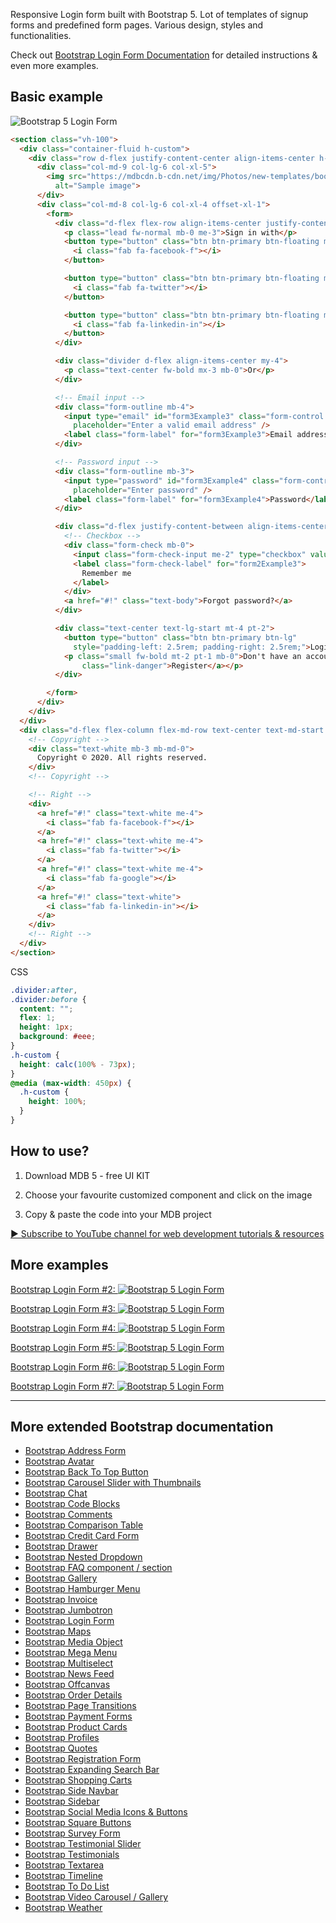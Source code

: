 
Responsive Login form built with Bootstrap 5. Lot of templates of signup forms and predefined form pages. Various design, styles and functionalities.

Check out [Bootstrap Login Form Documentation](https://mdbootstrap.com/docs/standard/extended/login/) for detailed instructions & even more examples.

## Basic example

![Bootstrap 5 Login Form](https://mdbootstrap.com/img/Marketing/github/login/basic.png)

```html
<section class="vh-100">
  <div class="container-fluid h-custom">
    <div class="row d-flex justify-content-center align-items-center h-100">
      <div class="col-md-9 col-lg-6 col-xl-5">
        <img src="https://mdbcdn.b-cdn.net/img/Photos/new-templates/bootstrap-login-form/draw2.webp" class="img-fluid"
          alt="Sample image">
      </div>
      <div class="col-md-8 col-lg-6 col-xl-4 offset-xl-1">
        <form>
          <div class="d-flex flex-row align-items-center justify-content-center justify-content-lg-start">
            <p class="lead fw-normal mb-0 me-3">Sign in with</p>
            <button type="button" class="btn btn-primary btn-floating mx-1">
              <i class="fab fa-facebook-f"></i>
            </button>

            <button type="button" class="btn btn-primary btn-floating mx-1">
              <i class="fab fa-twitter"></i>
            </button>

            <button type="button" class="btn btn-primary btn-floating mx-1">
              <i class="fab fa-linkedin-in"></i>
            </button>
          </div>

          <div class="divider d-flex align-items-center my-4">
            <p class="text-center fw-bold mx-3 mb-0">Or</p>
          </div>

          <!-- Email input -->
          <div class="form-outline mb-4">
            <input type="email" id="form3Example3" class="form-control form-control-lg"
              placeholder="Enter a valid email address" />
            <label class="form-label" for="form3Example3">Email address</label>
          </div>

          <!-- Password input -->
          <div class="form-outline mb-3">
            <input type="password" id="form3Example4" class="form-control form-control-lg"
              placeholder="Enter password" />
            <label class="form-label" for="form3Example4">Password</label>
          </div>

          <div class="d-flex justify-content-between align-items-center">
            <!-- Checkbox -->
            <div class="form-check mb-0">
              <input class="form-check-input me-2" type="checkbox" value="" id="form2Example3" />
              <label class="form-check-label" for="form2Example3">
                Remember me
              </label>
            </div>
            <a href="#!" class="text-body">Forgot password?</a>
          </div>

          <div class="text-center text-lg-start mt-4 pt-2">
            <button type="button" class="btn btn-primary btn-lg"
              style="padding-left: 2.5rem; padding-right: 2.5rem;">Login</button>
            <p class="small fw-bold mt-2 pt-1 mb-0">Don't have an account? <a href="#!"
                class="link-danger">Register</a></p>
          </div>

        </form>
      </div>
    </div>
  </div>
  <div class="d-flex flex-column flex-md-row text-center text-md-start justify-content-between py-4 px-4 px-xl-5 bg-primary">
    <!-- Copyright -->
    <div class="text-white mb-3 mb-md-0">
      Copyright © 2020. All rights reserved.
    </div>
    <!-- Copyright -->

    <!-- Right -->
    <div>
      <a href="#!" class="text-white me-4">
        <i class="fab fa-facebook-f"></i>
      </a>
      <a href="#!" class="text-white me-4">
        <i class="fab fa-twitter"></i>
      </a>
      <a href="#!" class="text-white me-4">
        <i class="fab fa-google"></i>
      </a>
      <a href="#!" class="text-white">
        <i class="fab fa-linkedin-in"></i>
      </a>
    </div>
    <!-- Right -->
  </div>
</section>
```

CSS

```css
.divider:after,
.divider:before {
  content: "";
  flex: 1;
  height: 1px;
  background: #eee;
}
.h-custom {
  height: calc(100% - 73px);
}
@media (max-width: 450px) {
  .h-custom {
    height: 100%;
  }
}
```


## How to use?

1. Download MDB 5 - free UI KIT

2. Choose your favourite customized component and click on the image

3. Copy & paste the code into your MDB project

[▶️ Subscribe to YouTube channel for web development tutorials & resources](https://www.youtube.com/MDBootstrap?sub_confirmation=1)

## More examples

[Bootstrap Login Form #2:
![Bootstrap 5 Login Form](https://mdbootstrap.com/img/Marketing/github/login/login-form-2.png)](https://mdbootstrap.com/docs/standard/extended/login/#section-2)

[Bootstrap Login Form #3:
![Bootstrap 5 Login Form](https://mdbootstrap.com/img/Marketing/github/login/login-form-3.png)](https://mdbootstrap.com/docs/standard/extended/login/#section-3)

[Bootstrap Login Form #4:
![Bootstrap 5 Login Form](https://mdbootstrap.com/img/Marketing/github/login/login-form-4.png)](https://mdbootstrap.com/docs/standard/extended/login/#section-4)

[Bootstrap Login Form #5:
![Bootstrap 5 Login Form](https://mdbootstrap.com/img/Marketing/github/login/login-form-5.png)](https://mdbootstrap.com/docs/standard/extended/login/#section-5)

[Bootstrap Login Form #6:
![Bootstrap 5 Login Form](https://mdbootstrap.com/img/Marketing/github/login/login-form-6.png)](https://mdbootstrap.com/docs/standard/extended/login/#section-6)

[Bootstrap Login Form #7:
![Bootstrap 5 Login Form](https://mdbootstrap.com/img/Marketing/github/login/login-form-7.png)](https://mdbootstrap.com/docs/standard/extended/login/#section-7)

___

## More extended Bootstrap documentation

<ul>
<li><a href="https://mdbootstrap.com/docs/standard/extended/bootstrap-address-form/">Bootstrap Address Form</a></li>
<li><a href="https://mdbootstrap.com/docs/standard/extended/avatar/">Bootstrap Avatar</a></li>
<li><a href="https://mdbootstrap.com/docs/standard/extended/back-to-top/">Bootstrap Back To Top Button</a></li>
<li><a href="https://mdbootstrap.com/docs/standard/extended/carousel-with-thumbnails/">Bootstrap Carousel Slider with Thumbnails</a></li>
<li><a href="https://mdbootstrap.com/docs/standard/extended/chat/">Bootstrap Chat</a></li>
<li><a href="https://mdbootstrap.com/docs/standard/extended/code/">Bootstrap Code Blocks</a></li>
<li><a href="https://mdbootstrap.com/docs/standard/extended/comments/">Bootstrap Comments</a></li>
<li><a href="https://mdbootstrap.com/docs/standard/extended/bootstrap-comparison-table/">Bootstrap Comparison Table</a></li>
<li><a href="https://mdbootstrap.com/docs/standard/extended/credit-card/">Bootstrap Credit Card Form</a></li>
<li><a href="https://mdbootstrap.com/docs/standard/extended/drawer/">Bootstrap Drawer</a></li>
<li><a href="https://mdbootstrap.com/docs/standard/extended/dropdown-multilevel/">Bootstrap Nested Dropdown</a></li>
<li><a href="https://mdbootstrap.com/docs/standard/extended/faq/">Bootstrap FAQ component / section</a></li>
<li><a href="https://mdbootstrap.com/docs/standard/extended/gallery/">Bootstrap Gallery</a></li>
<li><a href="https://mdbootstrap.com/docs/standard/extended/hamburger-menu/">Bootstrap Hamburger Menu</a></li>
<li><a href="https://mdbootstrap.com/docs/standard/extended/bootstrap-invoice/">Bootstrap Invoice</a></li>
<li><a href="https://mdbootstrap.com/docs/standard/extended/jumbotron/">Bootstrap Jumbotron</a></li>
<li><a href="https://mdbootstrap.com/docs/standard/extended/login/">Bootstrap Login Form</a></li>
<li><a href="https://mdbootstrap.com/docs/standard/extended/maps/">Bootstrap Maps</a></li>
<li><a href="https://mdbootstrap.com/docs/standard/extended/media-object/">Bootstrap Media Object</a></li>
<li><a href="https://mdbootstrap.com/docs/standard/extended/mega-menu/">Bootstrap Mega Menu</a></li> 
<li><a href="https://mdbootstrap.com/docs/standard/extended/multiselect/">Bootstrap Multiselect</a></li> 
<li><a href="https://mdbootstrap.com/docs/standard/extended/news-feed/">Bootstrap News Feed</a></li> 
<li><a href="https://mdbootstrap.com/docs/standard/extended/offcanvas/">Bootstrap Offcanvas</a></li> 
<li><a href="https://mdbootstrap.com/docs/standard/extended/order-details/">Bootstrap Order Details</a></li> 
<li><a href="https://mdbootstrap.com/docs/standard/extended/page-transitions/">Bootstrap Page Transitions</a></li> 
<li><a href="https://mdbootstrap.com/docs/standard/extended/payment-forms/">Bootstrap Payment Forms</a></li> 
<li><a href="https://mdbootstrap.com/docs/standard/extended/product-cards/">Bootstrap Product Cards</a></li> 
<li><a href="https://mdbootstrap.com/docs/standard/extended/profiles/">Bootstrap Profiles</a></li>  
<li><a href="https://mdbootstrap.com/docs/standard/extended/quotes/">Bootstrap Quotes</a></li> 
<li><a href="https://mdbootstrap.com/docs/standard/extended/registration/">Bootstrap Registration Form</a></li> 
<li><a href="https://mdbootstrap.com/docs/standard/extended/search-expanding/">Bootstrap Expanding Search Bar</a></li> 
<li><a href="https://mdbootstrap.com/docs/standard/extended/shopping-carts/">Bootstrap Shopping Carts</a></li> 
<li><a href="https://mdbootstrap.com/docs/standard/extended/side-navbar/">Bootstrap Side Navbar</a></li>  
<li><a href="https://mdbootstrap.com/docs/standard/extended/sidebar/">Bootstrap Sidebar</a></li>  
<li><a href="https://mdbootstrap.com/docs/standard/extended/social-media/">Bootstrap Social Media Icons & Buttons</a></li>  
<li><a href="https://mdbootstrap.com/docs/standard/extended/square-buttons/">Bootstrap Square Buttons</a></li>  
<li><a href="https://mdbootstrap.com/docs/standard/extended/bootstrap-survey-form/">Bootstrap Survey Form</a></li>  
<li><a href="https://mdbootstrap.com/docs/standard/extended/testimonial-slider/">Bootstrap Testimonial Slider</a></li>  
<li><a href="https://mdbootstrap.com/docs/standard/extended/testimonials/">Bootstrap Testimonials</a></li>  
<li><a href="https://mdbootstrap.com/docs/standard/extended/textarea/">Bootstrap Textarea</a></li>  
<li><a href="https://mdbootstrap.com/docs/standard/extended/timeline/">Bootstrap Timeline</a></li>  
<li><a href="https://mdbootstrap.com/docs/standard/extended/to-do-list/">Bootstrap To Do List</a></li>  
<li><a href="https://mdbootstrap.com/docs/standard/extended/video-carousel/">Bootstrap Video Carousel / Gallery</a></li>  
<li><a href="https://mdbootstrap.com/docs/standard/extended/weather/">Bootstrap Weather</a></li>  
</ul>

